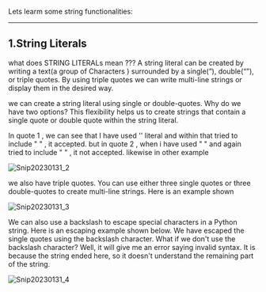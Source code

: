 Lets learm some string functionalities:

-------------------------------------------
1.String Literals
-------------------------------------------

what does STRING LITERALs mean ??? 
A string literal can be created by writing a text(a group of Characters ) surrounded by a single(”), double(“”), or triple quotes.  By using triple quotes we can write multi-line strings or display them in the desired way. 

we can create a string literal using single or double-quotes. Why do we have two options? 
This flexibility helps us to create strings that contain a single quote or double quote within the string literal. 

In quote 1 , we can see that I have used '' literal and within that tried to include " " , it accepted.
but in quote 2 , when i have used " " and again tried to include " " , it not accepted. 
likewise in other example

![Snip20230131_2](https://user-images.githubusercontent.com/93876736/215753667-abda3fa1-7189-42e3-88a8-e795e095766c.png)




we also have triple quotes. You can use either three single quotes or three double-quotes to create multi-line strings. Here is an example shown 

![Snip20230131_3](https://user-images.githubusercontent.com/93876736/215755766-8f1c2de7-77a9-46cd-ac0f-039ae3cd1034.png)



We can also use a backslash to escape special characters in a Python string. Here is an escaping example shown below. We have escaped the single quotes using the backslash character. 
What if we don't use the backslash character? Well, it will give me an error saying invalid syntax. It is because the string ended here, so it doesn't understand the remaining part of the string.



![Snip20230131_4](https://user-images.githubusercontent.com/93876736/215756439-c976035a-2916-457d-b69d-72dd6be0ed83.png)



